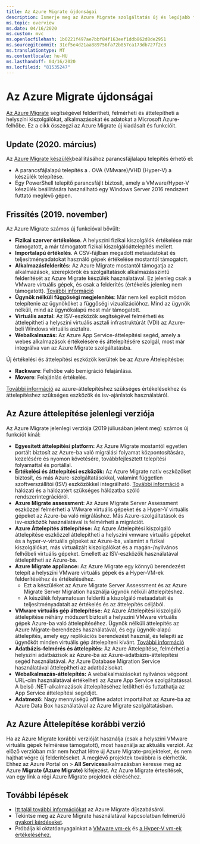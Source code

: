 ```yaml
---
title: Az Azure Migrate újdonságai
description: Ismerje meg az Azure Migrate szolgáltatás új és legújabb frissítéseit.
ms.topic: overview
ms.date: 04/16/2020
ms.custom: mvc
ms.openlocfilehash: 1b0221f497ae7bbf84f163eef1ddb862d8de2951
ms.sourcegitcommit: 31ef5e4d21aa889756fa72b857ca173db727f2c3
ms.translationtype: MT
ms.contentlocale: hu-HU
ms.lasthandoff: 04/16/2020
ms.locfileid: "81535247"
---
```

# <a name="whats-new-in-azure-migrate"></a>Az Azure Migrate újdonságai

[Az Azure Migrate](migrate-services-overview.md) segítségével felderítheti, felmérheti és áttelepítheti a helyszíni kiszolgálókat, alkalmazásokat és adatokat a Microsoft Azure-felhőbe. Ez a cikk összegzi az Azure Migrate új kiadásait és funkcióit.



## <a name="update-march-2020"></a>Update (2020. március)

Az [Azure Migrate készülék](migrate-appliance.md)beállításához parancsfájlalapú telepítés érhető el:

- A parancsfájlalapú telepítés a . OVA (VMware)/VHD (Hyper-V) a készülék telepítése.
- Egy PowerShell telepítő parancsfájlt biztosít, amely a VMware/Hyper-V készülék beállítására használható egy Windows Server 2016 rendszert futtató meglévő gépen.

## <a name="update-november-2019"></a>Frissítés (2019. november)

Az Azure Migrate számos új funkcióval bővült:

- **Fizikai szerver értékelése**. A helyszíni fizikai kiszolgálók értékelése már támogatott, a már támogatott fizikai kiszolgálóáttelepítés mellett.
- **Importalapú értékelés**. A CSV-fájlban megadott metaadatokat és teljesítményadatokat használó gépek értékelése mostantól támogatott.
- **Alkalmazásfelderítés:** Az Azure Migrate mostantól támogatja az alkalmazások, szerepkörök és szolgáltatások alkalmazásszintű felderítését az Azure Migrate készülék használatával. Ez jelenleg csak a VMware virtuális gépek, és csak a felderítés (értékelés jelenleg nem támogatott). [További információ](how-to-discover-applications.md)
- **Ügynök nélküli függőségi megjelenítés**: Már nem kell explicit módon telepítenie az ügynököket a függőségi vizualizációhoz. Mind az ügynök nélküli, mind az ügynökalapú most már támogatott.
- **Virtuális asztal:** Az ISV-eszközök segítségével felmérheti és áttelepítheti a helyszíni virtuális asztali infrastruktúrát (VDI) az Azure-beli Windows virtuális asztalra.
- **Webalkalmazás:** Az Azure App Service-áttelepítési segéd, amely a webes alkalmazások értékelésére és áttelepítésére szolgál, most már integrálva van az Azure Migrate szolgáltatásba.

Új értékelési és áttelepítési eszközök kerültek be az Azure Áttelepítésbe:

- **Rackware**: Felhőbe való bemigráció felajánlása.
- **Movere**: Felajánlás értékelés.

[További információ](migrate-services-overview.md) az azure-áttelepítéshez szükséges értékelésekhez és áttelepítéshez szükséges eszközök és isv-ajánlatok használatáról.

## <a name="azure-migrate-current-version"></a>Az Azure áttelepítése jelenlegi verziója

Az Azure Migrate jelenlegi verziója (2019 júliusában jelent meg) számos új funkciót kínál:

- **Egyesített áttelepítési platform:** Az Azure Migrate mostantól egyetlen portált biztosít az Azure-ba való migrálási folyamat központosítására, kezelésére és nyomon követésére, továbbfejlesztett telepítési folyamattal és portállal.
- **Értékelési és áttelepítési eszközök:** Az Azure Migrate natív eszközöket biztosít, és más Azure-szolgáltatásokkal, valamint független szoftverszállítói (ISV) eszközökkel integrálható. [További információ](migrate-services-overview.md#isv-integration) a hálózati és a hálózatért szükséges hálózatba szóló rendszerintegrációról.
- **Azure Migrate assessment**: Az Azure Migrate Server Assessment eszközzel felmérheti a VMware virtuális gépeket és a Hyper-V virtuális gépeket az Azure-ba való migráláshoz. Más Azure-szolgáltatások és isv-eszközök használatával is felmérheti a migrációt.
- **Azure Áttelepítés áttelepítése:** Az Azure Áttelepítési kiszolgáló áttelepítése eszközzel áttelepítheti a helyszíni vmware virtuális gépeket és a hyper-v-virtuális gépeket az Azure-ba, valamint a fizikai kiszolgálókat, más virtualizált kiszolgálókat és a magán-/nyilvános felhőbeli virtuális gépeket. Emellett az ISV-eszközök használatával áttelepítheti az Azure-ba.
- **Azure Migrate appliance:** Az Azure Migrate egy könnyű berendezést telepít a helyszíni VMware virtuális gépek és a Hyper-VM-ek felderítéséhez és értékeléséhez.
    - Ezt a készüléket az Azure Migrate Server Assessment és az Azure Migrate Server Migration használja ügynök nélküli áttelepítéshez.
    - A készülék folyamatosan felderíti a kiszolgáló metaadatait és teljesítményadatait az értékelés és az áttelepítés céljából.  
- **VMware virtuális gép áttelepítése:** Az Azure Áttelepítési kiszolgáló áttelepítése néhány módszert biztosít a helyszíni VMware virtuális gépek Azure-ba való áttelepítéséhez.  Ügynök nélküli áttelepítés az Azure Migrate-berendezés használatával, és egy ügynök-alapú áttelepítés, amely egy replikációs berendezést használ, és telepíti az ügynököt minden virtuális gép áttelepíteni kívánt. [További információ](server-migrate-overview.md)
 - **Adatbázis-felmérés és áttelepítés:** Az Azure Áttelepítése, felmérheti a helyszíni adatbázisok az Azure-ba az Azure-adatbázis-áttelepítési segéd használatával. Az Azure Database Migration Service használatával áttelepítheti az adatbázisokat.
- **Webalkalmazás-áttelepítés:** A webalkalmazásokat nyilvános végpont URL-cím használatával értékelheti az Azure App Service szolgáltatással. A belső .NET-alkalmazások áttelepítéséhez letöltheti és futtathatja az App Service áttelepítési segédjét.
- **Adatmező:** Nagy mennyiségű offline adatot importálhat az Azure-ba az Azure Data Box használatával az Azure Migrate szolgáltatásban.

## <a name="azure-migrate-previous-version"></a>Az Azure Áttelepítése korábbi verzió

Ha az Azure Migrate korábbi verzióját használja (csak a helyszíni VMware virtuális gépek felmérése támogatott), most használja az aktuális verziót. Az előző verzióban már nem hozhat létre új Azure Migrate-projekteket, és nem hajthat végre új felderítéseket. A meglévő projektek továbbra is elérhetők. Ehhez az Azure Portal on > **All Services**alkalmazásban keresse meg az Azure **Migrate (Azure Migrate)** kifejezést. Az Azure Migrate értesítések, van egy link a régi Azure Migrate projektek eléréséhez.



## <a name="next-steps"></a>További lépések

- [Itt talál további információkat](https://azure.microsoft.com/pricing/details/azure-migrate/) az Azure Migrate díjszabásáról.
- Tekintse meg az Azure Migrate használatával kapcsolatban felmerülő [gyakori kérdéseket](resources-faq.md).
- Próbálja ki oktatóanyagainkat a [VMware vm-ek](tutorial-assess-vmware.md) és [a Hyper-V vm-ek értékeléséhez.](tutorial-assess-hyper-v.md)
